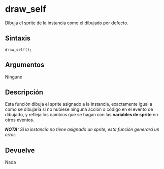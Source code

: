 # draw_self

Dibuja el sprite de la instancia como el dibujado por defecto.

## Sintaxis

  
```gml  
draw_self();  
```  

## Argumentos

Ninguno

## Descripción

Esta función dibuja el sprite asignado a la instancia, exactamente igual a como se dibujaría si no hubiese ninguna acción o código en el evento de dibujado, y refleja los cambios que se hagan con las **variables de sprite** en otros eventos.  
  
_**NOTA:** Si la instancia no tiene asignado un sprite, esta función generará un error._

## Devuelve

Nada